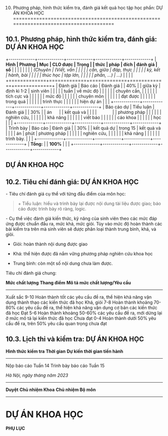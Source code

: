 10. Phương pháp, hình thức kiểm tra, đánh giá kết quả học tập học phần: DỰ ÁN KHOA HỌC
======================================================================================

10.1. Phương pháp, hình thức kiểm tra, đánh giá: DỰ ÁN KHOA HỌC
---------------------------------------------------------------

+-------------+-------------+-------------+-------------+-------------+
| **Hình      | **Phương    | **Mục       | **CLO được  | **Trọng     |
| thức**      | pháp**      | đích**      | đánh giá**  | số**        |
|             |             |             |             |             |
| *(Chuyên    | *(Viết, vấn |             |             |             |
| cần, giữa   | đáp, thực   |             |             |             |
| kỳ, kết     | hành, bài   |             |             |             |
| thúc học    | tập lớn,    |             |             |             |
| phần, ...)* | ...)*       |             |             |             |
+=============+=============+=============+=============+=============+
| Đánh giá    | Báo cáo     | Đánh giá    |             | 40%         |
| giữa kỳ     | định kì 1-2 | sinh viên   |             |             |
|             | tuần        | về mức độ   |             |             |
|             |             | chuyên cần, |             |             |
|             |             | tích cực và |             |             |
|             |             | mức độ      |             |             |
|             |             | chuyên môn  |             |             |
|             |             | đạt được    |             |             |
|             |             | trong quá   |             |             |
|             |             | trình thực  |             |             |
|             |             | hiện dự án  |             |             |
+-------------+-------------+-------------+-------------+-------------+
| Báo cáo dự  | Tiểu luận   | Đánh giá    |             | 30%         |
| án          |             | kết quả và  |             |             |
|             |             | phương pháp |             |             |
|             |             | nghiên cứu, |             |             |
|             |             | khả năng    |             |             |
|             |             | viết báo    |             |             |
|             |             | cáo khoa    |             |             |
|             |             | học         |             |             |
+-------------+-------------+-------------+-------------+-------------+
| Trình bày   | Báo cáo     | Đánh giá    |             | 30%         |
| kết quả dự  | trong 15    | kết quả và  |             |             |
| án          | phút        | phương pháp |             |             |
|             |             | nghiên cứu, |             |             |
|             |             | khả năng    |             |             |
|             |             | trình bày.  |             |             |
+-------------+-------------+-------------+-------------+-------------+
| **Tổng:**   |             | **100%**    |             |             |
+-------------+-------------+-------------+-------------+-------------+

 DỰ ÁN KHOA HỌC
--------------

10.2. Tiêu chí đánh giá: DỰ ÁN KHOA HỌC
---------------------------------------

\- Tiêu chí đánh giá cụ thể với từng đầu điểm của môn học:

> \+ Tiểu luận: hiểu và trình bày lại được nội dung tài liệu được giao;
> báo cáo được trình bày rõ ràng, logic.

\- Cụ thể việc đánh giá kiến thức, kỹ năng của sinh viên theo các mức
đáp ứng được chuẩn đầu ra, mức khá, mức giỏi. Tùy vào mức độ hoàn thành
các bài kiểm tra trên mà sinh viên sẽ được phân loại thành trung bình,
khá, và giỏi. 

-   Giỏi: hoàn thành nội dung được giao

-   Khá: thể hiện được đã nắm vững phương pháp nghiên cứu khoa học

-   Trung bình: còn một số nội dung chưa làm được.  

Tiêu chí đánh giá chung:

  **Mức chất lượng**   **Thang điểm**   **Mô tả mức chất lượng/Yêu cầu**
  -------------------- ---------------- ----------------------------------------------------------------------------------------------------
  Xuất sắc             9-10             Hoàn thành tốt các yêu cầu đề ra, thể hiện khả năng vận dụng thành thạo các kiến thức đã học
  Khá, giỏi            7-8              Hoàn thành khoảng 70-80% các yêu cầu đề ra, thể hiện khả năng vận dụng cơ bản các kiến thức đã học
  Đạt                  5-6              Hoàn thành khoảng 50-60% các yêu cầu đề ra, mới dừng lại ở mức mô tả lại kiến thức đã học
  Chưa đạt             0-4              Hoàn thành dưới 50% yêu cầu đề ra, trên 50% yêu cầu quan trọng chưa đạt 

10.3. Lịch thi và kiểm tra: DỰ ÁN KHOA HỌC
------------------------------------------

  **Hình thức kiểm tra**   **Thời gian**   **Dự kiến thời gian tiến hành**
  ------------------------ --------------- ---------------------------------
  Nộp báo cáo                              Tuần 14
  Trình bày báo cáo                        Tuần 15

*Hà Nội, ngày tháng năm 2023*

  ----------- -------------------- ----------------------
  **Duyệt**   **Chủ nhiệm Khoa**   **Chủ nhiệm Bộ môn**
  ----------- -------------------- ----------------------

 DỰ ÁN KHOA HỌC
==============

**PHỤ LỤC**
